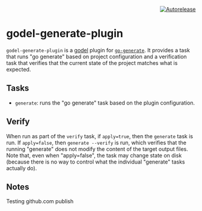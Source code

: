 <p align="right">
<a href="https://autorelease.general.dmz.palantir.tech/palantir/godel-generate-plugin"><img src="https://img.shields.io/badge/Perform%20an-Autorelease-success.svg" alt="Autorelease"></a>
</p>

godel-generate-plugin
=====================
`godel-generate-plugin` is a [godel](https://github.com/palantir/godel) plugin for [`go-generate`](https://github.com/palantir/go-generate).
It provides a task that runs "go generate" based on project configuration and a verification task that verifies that the
current state of the project matches what is expected. 

Tasks
-----
* `generate`: runs the "go generate" task based on the plugin configuration. 

Verify
------
When run as part of the `verify` task, if `apply=true`, then the `generate` task is run. If `apply=false`, then
`generate --verify` is run, which verifies that the running "generate" does not modify the content of the target output
files. Note that, even when "apply=false", the task may change state on disk (because there is no way to control what
the individual "generate" tasks actually do).

Notes
-----
Testing github.com publish
